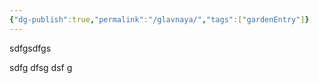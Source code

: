 ```yaml
---
{"dg-publish":true,"permalink":"/glavnaya/","tags":["gardenEntry"]}
---
```


sdfgsdfgs

sdfg
dfsg
dsf
g